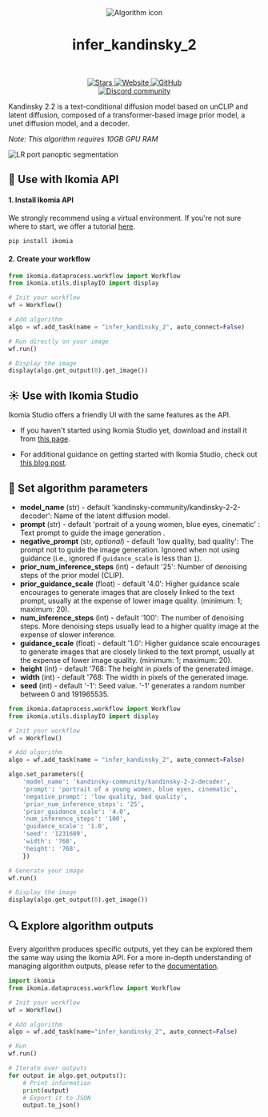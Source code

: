 <div align="center">
  <img src="images/einstein.png" alt="Algorithm icon">
  <h1 align="center">infer_kandinsky_2</h1>
</div>
<br />
<p align="center">
    <a href="https://github.com/Ikomia-hub/infer_kandinsky_2">
        <img alt="Stars" src="https://img.shields.io/github/stars/Ikomia-hub/infer_kandinsky_2">
    </a>
    <a href="https://app.ikomia.ai/hub/">
        <img alt="Website" src="https://img.shields.io/website/http/app.ikomia.ai/en.svg?down_color=red&down_message=offline&up_message=online">
    </a>
    <a href="https://github.com/Ikomia-hub/infer_kandinsky_2/blob/main/LICENSE.md">
        <img alt="GitHub" src="https://img.shields.io/github/license/Ikomia-hub/infer_kandinsky_2.svg?color=blue">
    </a>    
    <br>
    <a href="https://discord.com/invite/82Tnw9UGGc">
        <img alt="Discord community" src="https://img.shields.io/badge/Discord-white?style=social&logo=discord">
    </a> 
</p>

Kandinsky 2.2 is a text-conditional diffusion model based on unCLIP and latent diffusion, composed of a transformer-based image prior model, a unet diffusion model, and a decoder.


*Note: This algorithm requires 10GB GPU RAM*

![LR port panoptic segmentation](https://huggingface.co/datasets/hf-internal-testing/diffusers-images/resolve/main/kandinskyv22/%20blue%20eyes.png)

## :rocket: Use with Ikomia API

#### 1. Install Ikomia API

We strongly recommend using a virtual environment. If you're not sure where to start, we offer a tutorial [here](https://www.ikomia.ai/blog/a-step-by-step-guide-to-creating-virtual-environments-in-python).

```sh
pip install ikomia
```

#### 2. Create your workflow


```python
from ikomia.dataprocess.workflow import Workflow
from ikomia.utils.displayIO import display

# Init your workflow
wf = Workflow()

# Add algorithm
algo = wf.add_task(name = "infer_kandinsky_2", auto_connect=False)

# Run directly on your image
wf.run()

# Display the image
display(algo.get_output(0).get_image())
```

## :sunny: Use with Ikomia Studio

Ikomia Studio offers a friendly UI with the same features as the API.

- If you haven't started using Ikomia Studio yet, download and install it from [this page](https://www.ikomia.ai/studio).

- For additional guidance on getting started with Ikomia Studio, check out [this blog post](https://www.ikomia.ai/blog/how-to-get-started-with-ikomia-studio).

## :pencil: Set algorithm parameters

- **model_name** (str) - default 'kandinsky-community/kandinsky-2-2-decoder': Name of the latent diffusion model. 
- **prompt** (str) - default 'portrait of a young women, blue eyes, cinematic' : Text prompt to guide the image generation .
- **negative_prompt** (str, *optional*) - default 'low quality, bad quality': The prompt not to guide the image generation. Ignored when not using guidance (i.e., ignored if `guidance_scale` is less than `1`).
- **prior_num_inference_steps** (int) - default '25': Number of denoising steps of the prior model (CLIP).
- **prior_guidance_scale** (float) - default '4.0':  Higher guidance scale encourages to generate images that are closely linked to the text prompt, usually at the expense of lower image quality. (minimum: 1; maximum: 20).
- **num_inference_steps** (int) - default '100': The number of denoising steps. More denoising steps usually lead to a higher quality image at the expense of slower inference.
- **guidance_scale** (float) - default '1.0':  Higher guidance scale encourages to generate images that are closely linked to the text prompt, usually at the expense of lower image quality. (minimum: 1; maximum: 20).
- **height** (int) - default '768: The height in pixels of the generated image.
- **width** (int) - default '768: The width in pixels of the generated image.
- **seed** (int) - default '-1': Seed value. '-1' generates a random number between 0 and 191965535.


```python
from ikomia.dataprocess.workflow import Workflow
from ikomia.utils.displayIO import display

# Init your workflow
wf = Workflow()

# Add algorithm
algo = wf.add_task(name = "infer_kandinsky_2", auto_connect=False)

algo.set_parameters({
    'model_name': 'kandinsky-community/kandinsky-2-2-decoder',
    'prompt': 'portrait of a young women, blue eyes, cinematic',
    'negative_prompt': 'low quality, bad quality',
    'prior_num_inference_steps': '25',
    'prior_guidance_scale': '4.0',
    'num_inference_steps': '100',
    'guidance_scale': '1.0',
    'seed': '1231689',
    'width': '768',
    'height': '768',
    })

# Generate your image
wf.run()

# Display the image
display(algo.get_output(0).get_image())
```

## :mag: Explore algorithm outputs

Every algorithm produces specific outputs, yet they can be explored them the same way using the Ikomia API. For a more in-depth understanding of managing algorithm outputs, please refer to the [documentation](https://ikomia-dev.github.io/python-api-documentation/advanced_guide/IO_management.html).

```python
import ikomia
from ikomia.dataprocess.workflow import Workflow

# Init your workflow
wf = Workflow()

# Add algorithm
algo = wf.add_task(name="infer_kandinsky_2", auto_connect=False)

# Run  
wf.run()

# Iterate over outputs
for output in algo.get_outputs():
    # Print information
    print(output)
    # Export it to JSON
    output.to_json()
```
